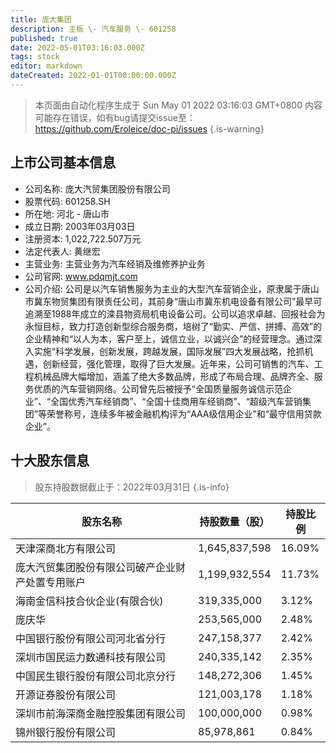 ```yaml
---
title: 庞大集团
description: 主板 \- 汽车服务 \- 601258
published: true
date: 2022-05-01T03:16:03.000Z
tags: stock
editor: markdown
dateCreated: 2022-01-01T00:00:00.000Z
---
```


> 本页面由自动化程序生成于 Sun May 01 2022 03:16:03 GMT+0800
> 内容可能存在错误，如有bug请提交issue至：https://github.com/Eroleice/doc-pi/issues
{.is-warning}

## 上市公司基本信息
- 公司名称: 庞大汽贸集团股份有限公司
- 股票代码: 601258.SH
- 所在地: 河北 - 唐山市
- 成立日期: 2003年03月03日
- 注册资本: 1,022,722.507万元
- 法定代表人: 黄继宏
- 主营业务: 主营业务为汽车经销及维修养护业务
- 公司官网: www.pdqmjt.com
- 公司介绍: 公司是以汽车销售服务为主业的大型汽车营销企业，原隶属于唐山市冀东物贸集团有限责任公司，其前身“唐山市冀东机电设备有限公司”最早可追溯至1988年成立的滦县物资局机电设备公司。公司以追求卓越、回报社会为永恒目标，致力打造创新型综合服务商，培树了“勤实、严信、拼搏、高效”的企业精神和“以人为本，客户至上，诚信立业，以诚兴企”的经营理念。通过深入实施“科学发展，创新发展，跨越发展，国际发展”四大发展战略，抢抓机遇，创新经营，强化管理，取得了巨大发展。近年来，公司可销售的汽车、工程机械品牌大幅增加，涵盖了绝大多数品牌，形成了布局合理、品牌齐全、服务优质的汽车营销网络。公司曾先后被授予“全国质量服务诚信示范企业”、“全国优秀汽车经销商”、“全国十佳商用车经销商”、“超级汽车营销集团”等荣誉称号，连续多年被金融机构评为“AAA级信用企业”和“最守信用贷款企业”。


## 十大股东信息
> 股东持股数据截止于：2022年03月31日
{.is-info}

| 股东名称 | 持股数量（股） | 持股比例 |
| --- | --- | --- |
| 天津深商北方有限公司 | 1,645,837,598 | 16.09% |
| 庞大汽贸集团股份有限公司破产企业财产处置专用账户 | 1,199,932,554 | 11.73% |
| 海南金信科技合伙企业(有限合伙) | 319,335,000 | 3.12% |
| 庞庆华 | 253,565,000 | 2.48% |
| 中国银行股份有限公司河北省分行 | 247,158,377 | 2.42% |
| 深圳市国民运力数通科技有限公司 | 240,335,142 | 2.35% |
| 中国民生银行股份有限公司北京分行 | 148,272,306 | 1.45% |
| 开源证券股份有限公司 | 121,003,178 | 1.18% |
| 深圳市前海深商金融控股集团有限公司 | 100,000,000 | 0.98% |
| 锦州银行股份有限公司 | 85,978,861 | 0.84% |




